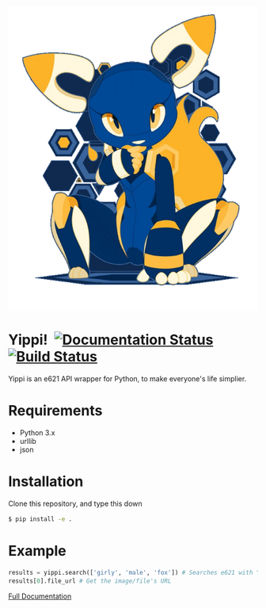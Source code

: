 <p align="center"><a href="https://e621.net/post/show/1411608"><img src="src/esix.png"></img></a></p>

# Yippi!  [![Documentation Status](https://readthedocs.org/projects/yippi/badge/?version=latest)](http://yippi.readthedocs.io/en/latest/?badge=latest) [![Build Status](https://travis-ci.org/Rendyindo/yippi.svg?branch=master)](https://travis-ci.org/Rendyindo/yippi)
Yippi is an e621 API wrapper for Python, to make everyone's life simplier.

# Requirements
+ Python 3.x
+ urllib
+ json

# Installation
Clone this repository, and type this down

```bash
$ pip install -e .
``` 

# Example
```python
results = yippi.search(['girly', 'male', 'fox']) # Searches e621 with "girly male fox" as query
results[0].file_url # Get the image/file's URL
``` 
[Full Documentation](https://yippidocs.rorre.me)